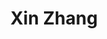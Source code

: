 ---
# Display name

title: Xin Zhang
user_groups: ["Graduated Post-Doc"]



organizations:
- name: 2002-2004 

Interests:
- Parallel computing and simulation

---